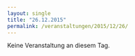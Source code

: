 ```yaml
---
layout: single
title: "26.12.2015"
permalink: /veranstaltungen/2015/12/26/
---
```


Keine Veranstaltung an diesem Tag.
